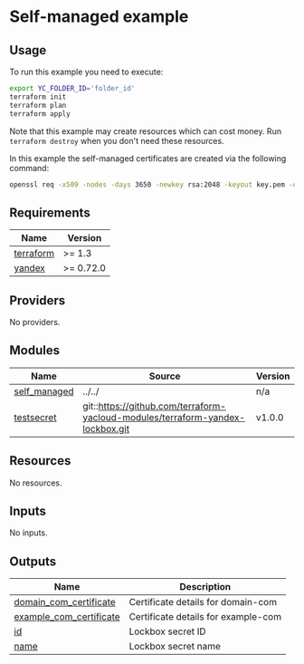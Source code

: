 # Self-managed example

## Usage

To run this example you need to execute:

```bash
export YC_FOLDER_ID='folder_id'
terraform init
terraform plan
terraform apply
```

Note that this example may create resources which can cost money. Run `terraform destroy` when you don't need these resources.

In this example the self-managed certificates are created via the following command:
```bash
openssl req -x509 -nodes -days 3650 -newkey rsa:2048 -keyout key.pem -out cert.pem -subj /CN=domain.com
 ```

<!-- BEGIN_TF_DOCS -->
## Requirements

| Name | Version |
|------|---------|
| <a name="requirement_terraform"></a> [terraform](#requirement\_terraform) | >= 1.3 |
| <a name="requirement_yandex"></a> [yandex](#requirement\_yandex) | >= 0.72.0 |

## Providers

No providers.

## Modules

| Name | Source | Version |
|------|--------|---------|
| <a name="module_self_managed"></a> [self\_managed](#module\_self\_managed) | ../../ | n/a |
| <a name="module_testsecret"></a> [testsecret](#module\_testsecret) | git::https://github.com/terraform-yacloud-modules/terraform-yandex-lockbox.git | v1.0.0 |

## Resources

No resources.

## Inputs

No inputs.

## Outputs

| Name | Description |
|------|-------------|
| <a name="output_domain_com_certificate"></a> [domain\_com\_certificate](#output\_domain\_com\_certificate) | Certificate details for domain-com |
| <a name="output_example_com_certificate"></a> [example\_com\_certificate](#output\_example\_com\_certificate) | Certificate details for example-com |
| <a name="output_id"></a> [id](#output\_id) | Lockbox secret ID |
| <a name="output_name"></a> [name](#output\_name) | Lockbox secret name |
<!-- END_TF_DOCS -->
